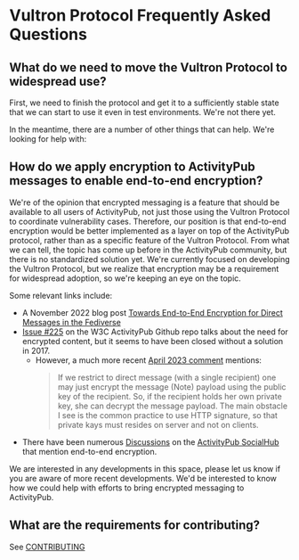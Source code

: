 # Vultron Protocol Frequently Asked Questions

## What do we need to move the Vultron Protocol to widespread use?

First, we need to finish the protocol and get it to a sufficiently stable state that we can start to use it even in
test environments.  We're not there yet.

In the meantime, there are a number of other things that can help. We're looking for help with:

## How do we apply encryption to ActivityPub messages to enable end-to-end encryption?

We're of the opinion that encrypted messaging is a feature that should be available to all users of
ActivityPub, not just those using the Vultron Protocol to coordinate vulnerability cases.
Therefore, our position is that end-to-end encryption would be better implemented as a layer on top of the ActivityPub
protocol, rather
than as a specific feature of the Vultron Protocol.
From what we can tell, the topic has come up before in the ActivityPub community, but there is no
standardized solution yet.
We're currently focused on developing the Vultron Protocol, but we realize that encryption may be a requirement for
widespread adoption, so we're keeping an eye on the topic.

Some relevant links include:

- A November 2022 blog
  post [Towards End-to-End Encryption for Direct Messages in the Fediverse](https://soatok.blog/2022/11/22/towards-end-to-end-encryption-for-direct-messages-in-the-fediverse/)
- [Issue #225](https://github.com/w3c/activitypub/issues/225) on the W3C ActivityPub Github repo talks about the
  need for encrypted content, but it seems to have been closed without a solution in 2017.
  - However, a much more
      recent [April 2023 comment](https://github.com/w3c/activitypub/issues/225#issuecomment-1493887382)
      mentions:
      > If we restrict to direct message (with a single recipient) one may just encrypt the message (Note) payload using
      the
      public key of the recipient. So, if the recipient holds her own private key, she can decrypt the message payload.
      The
      main obstacle I see is the common practice to use HTTP signature, so that private kays must resides on server and
      not
      on clients.
- There have been numerous [Discussions](https://socialhub.activitypub.rocks/search?q=end+to+end+encryption) on the
  [ActivityPub SocialHub](https://socialhub.activitypub.rocks/) that mention end-to-end encryption.

We are interested in any developments in this space, please let us know if you are aware of more recent developments.
We'd be interested to know how we could help with efforts to bring encrypted messaging to ActivityPub.

## What are the requirements for contributing?

See [CONTRIBUTING](contributing.md)
